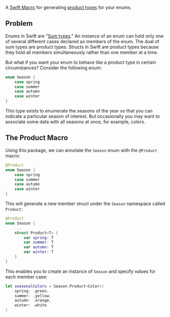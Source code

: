 A [Swift Macro](https://docs.swift.org/swift-book/documentation/the-swift-programming-language/macros/) for generating
[product types](https://en.wikipedia.org/wiki/Product_type) for your enums.

## Problem

Enums in Swift are "[Sum types](https://en.wikipedia.org/wiki/Tagged_union)." An instance of an enum can hold only one
of several different cases declared as members of the enum. The dual of sum types are product types. Structs in Swift
are product types because they hold all members simultaneously rather than one member at a time.

But what if you want your enum to behave like a product type in certain circumstances? Consider the following enum:

```swift
enum Season {
    case spring
    case summer
    case autumn
    case winter
}
```

This type exists to enumerate the seasons of the year so that you can indicate a particular season of interest. But
occasionally you may want to associate some data with all seasons at once, for example, colors.

## The Product Macro

Using this package, we can annotate the `Season` enum with the `@Product` macro:

```swift
@Product
enum Season {
    case spring
    case summer
    case autumn
    case winter
}
```

This will generate a new member struct under the `Season` namespace called `Product`:

```swift
@Product
enum Season {
    ...
    struct Product<T> {
        var spring: T
        var summer: T
        var autumn: T
        var winter: T
    }
}
```

This enables you to create an instance of `Season` and specify values for each member case:

```swift
let seasonalColors = Season.Product<Color>(
    spring: .green,
    summer: .yellow,
    autumn: .orange,
    winter: .white
)
```

